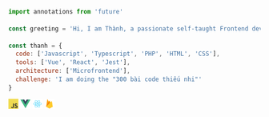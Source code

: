 ```javascript
import annotations from 'future'

const greeting = 'Hi, I am Thành, a passionate self-taught Frontend developer'

const thanh = {
  code: ['Javascript', 'Typescript', 'PHP', 'HTML', 'CSS'],
  tools: ['Vue', 'React', 'Jest'],
  architecture: ['Microfrontend'],
  challenge: 'I am doing the "300 bài code thiếu nhi"'
}
```
<code><img height="20" src="https://raw.githubusercontent.com/github/explore/80688e429a7d4ef2fca1e82350fe8e3517d3494d/topics/javascript/javascript.png"></code>
<code><img height="20" src="https://raw.githubusercontent.com/github/explore/80688e429a7d4ef2fca1e82350fe8e3517d3494d/topics/vue/vue.png"></code>
<code><img height="20" src="https://raw.githubusercontent.com/github/explore/80688e429a7d4ef2fca1e82350fe8e3517d3494d/topics/react/react.png"></code>
<code><img height="20" src="https://raw.githubusercontent.com/github/explore/80688e429a7d4ef2fca1e82350fe8e3517d3494d/topics/firebase/firebase.png"></code>
